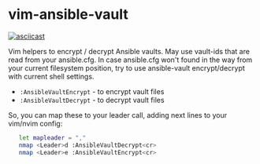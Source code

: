# vim-ansible-vault

[![asciicast](https://asciinema.org/a/2slyQm1cV0xDlpKsiDyQ5Z4LQ.png)](https://asciinema.org/a/2slyQm1cV0xDlpKsiDyQ5Z4LQ?autplay=1&size=medium)

Vim helpers to encrypt / decrypt Ansible vaults. May use vault-ids that are read
from your ansible.cfg. In case ansible.cfg won't found in the way from your
current filesystem position, try to use ansible-vault encrypt/decrypt with
current shell settings.

- `:AnsibleVaultEncrypt` - to encrypt vault files
- `:AnsibleVaultDecrypt` - to decrypt vault files

So, you can map these to your leader call, adding next lines to your vim/nvim
config:

```bash
   let mapleader = ","
   nmap <Leader>d :AnsibleVaultDecrypt<cr>
   nmap <Leader>e :AnsibleVaultEncrypt<cr>
```
